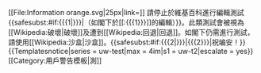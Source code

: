 [[File:Information orange.svg|25px|link=]] 請停止於維基百科進行編輯測試{{<includeonly>safesubst:</includeonly>#if:{{{1|}}}|（如閣下於[[:{{{1}}}]]的編輯）}}。此類測試會被視為[[Wikipedia:破壞|破壞]]及遭到[[Wikipedia:回退|回退]]。如閣下仍需進行測試，請使用[[Wikipedia:沙盒|沙盒]]。{{<includeonly>safesubst:</includeonly>#if:{{{2|}}}|{{{2}}}|祝编安！}}<!-- Template:uw-test2 --><noinclude>
{{Templatesnotice|series = uw-test|max = 4im|s1 = uw-t2|escalate = yes}}
[[Category:用戶警告模板|測]]
</noinclude>